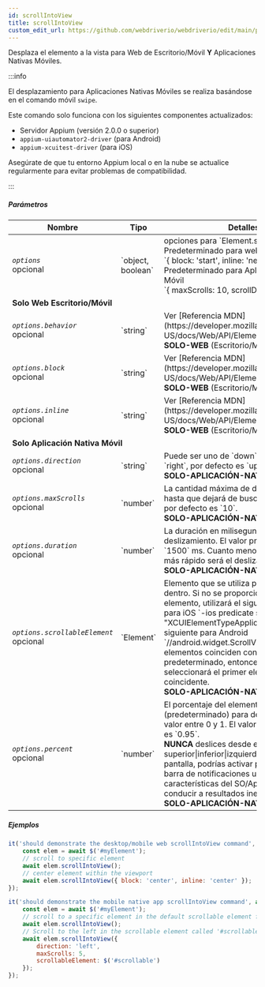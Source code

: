 ```yaml
---
id: scrollIntoView
title: scrollIntoView
custom_edit_url: https://github.com/webdriverio/webdriverio/edit/main/packages/webdriverio/src/commands/mobile/scrollIntoView.ts
---
```


Desplaza el elemento a la vista para Web de Escritorio/Móvil <strong>Y</strong> Aplicaciones Nativas Móviles.

:::info

El desplazamiento para Aplicaciones Nativas Móviles se realiza basándose en el comando móvil `swipe`.

Este comando solo funciona con los siguientes componentes actualizados:
 - Servidor Appium (versión 2.0.0 o superior)
 - `appium-uiautomator2-driver` (para Android)
 - `appium-xcuitest-driver` (para iOS)

Asegúrate de que tu entorno Appium local o en la nube se actualice regularmente para evitar problemas de compatibilidad.

:::

##### Parámetros

<table>
  <thead>
    <tr>
      <th>Nombre</th><th>Tipo</th><th>Detalles</th>
    </tr>
  </thead>
  <tbody>
    <tr>
      <td><code><var>options</var></code><br /><span className="label labelWarning">opcional</span></td>
      <td>`object, boolean`</td>
      <td>opciones para `Element.scrollIntoView()`. Predeterminado para web escritorio/móvil: <br/> `{ block: 'start', inline: 'nearest' }` <br /> Predeterminado para Aplicación Nativa Móvil <br /> `{ maxScrolls: 10, scrollDirection: 'down' }`</td>
    </tr>
    <tr>
              <td colspan="3"><strong>Solo Web Escritorio/Móvil</strong></td>
            </tr>
    <tr>
      <td><code><var>options.behavior</var></code><br /><span className="label labelWarning">opcional</span></td>
      <td>`string`</td>
      <td>Ver [Referencia MDN](https://developer.mozilla.org/en-US/docs/Web/API/Element/scrollIntoView). <br /><strong>SOLO-WEB</strong> (Escritorio/Móvil)</td>
    </tr>
    <tr>
      <td><code><var>options.block</var></code><br /><span className="label labelWarning">opcional</span></td>
      <td>`string`</td>
      <td>Ver [Referencia MDN](https://developer.mozilla.org/en-US/docs/Web/API/Element/scrollIntoView). <br /><strong>SOLO-WEB</strong> (Escritorio/Móvil)</td>
    </tr>
    <tr>
      <td><code><var>options.inline</var></code><br /><span className="label labelWarning">opcional</span></td>
      <td>`string`</td>
      <td>Ver [Referencia MDN](https://developer.mozilla.org/en-US/docs/Web/API/Element/scrollIntoView). <br /><strong>SOLO-WEB</strong> (Escritorio/Móvil)</td>
    </tr>
    <tr>
              <td colspan="3"><strong>Solo Aplicación Nativa Móvil</strong></td>
            </tr>
    <tr>
      <td><code><var>options.direction</var></code><br /><span className="label labelWarning">opcional</span></td>
      <td>`string`</td>
      <td>Puede ser uno de `down`, `up`, `left` o `right`, por defecto es `up`. <br /><strong>SOLO-APLICACIÓN-NATIVA-MÓVIL</strong></td>
    </tr>
    <tr>
      <td><code><var>options.maxScrolls</var></code><br /><span className="label labelWarning">opcional</span></td>
      <td>`number`</td>
      <td>La cantidad máxima de desplazamientos hasta que dejará de buscar el elemento, por defecto es `10`. <br /><strong>SOLO-APLICACIÓN-NATIVA-MÓVIL</strong></td>
    </tr>
    <tr>
      <td><code><var>options.duration</var></code><br /><span className="label labelWarning">opcional</span></td>
      <td>`number`</td>
      <td>La duración en milisegundos para el deslizamiento. El valor predeterminado es `1500` ms. Cuanto menor sea el valor, más rápido será el deslizamiento.<br /><strong>SOLO-APLICACIÓN-NATIVA-MÓVIL</strong></td>
    </tr>
    <tr>
      <td><code><var>options.scrollableElement</var></code><br /><span className="label labelWarning">opcional</span></td>
      <td>`Element`</td>
      <td>Elemento que se utiliza para desplazarse dentro. Si no se proporciona ningún elemento, utilizará el siguiente selector para iOS `-ios predicate string:type == "XCUIElementTypeApplication"` y el siguiente para Android `//android.widget.ScrollView'`. Si más elementos coinciden con el selector predeterminado, entonces por defecto seleccionará el primer elemento coincidente. <br /> <strong>SOLO-APLICACIÓN-NATIVA-MÓVIL</strong></td>
    </tr>
    <tr>
      <td><code><var>options.percent</var></code><br /><span className="label labelWarning">opcional</span></td>
      <td>`number`</td>
      <td>El porcentaje del elemento desplazable (predeterminado) para deslizar. Este es un valor entre 0 y 1. El valor predeterminado es `0.95`.<br /><strong>NUNCA</strong> deslices desde el extremo superior|inferior|izquierdo|derecho de la pantalla, podrías activar por ejemplo la barra de notificaciones u otras características del SO/App que pueden conducir a resultados inesperados.<br /> <strong>SOLO-APLICACIÓN-NATIVA-MÓVIL</strong></td>
    </tr>
  </tbody>
</table>

##### Ejemplos

```js title="desktop.mobile.web.scrollIntoView.js"
it('should demonstrate the desktop/mobile web scrollIntoView command', async () => {
    const elem = await $('#myElement');
    // scroll to specific element
    await elem.scrollIntoView();
    // center element within the viewport
    await elem.scrollIntoView({ block: 'center', inline: 'center' });
});

```

```js title="mobile.native.app.scrollIntoView.js"
it('should demonstrate the mobile native app scrollIntoView command', async () => {
    const elem = await $('#myElement');
    // scroll to a specific element in the default scrollable element for Android or iOS for a maximum of 10 scrolls
    await elem.scrollIntoView();
    // Scroll to the left in the scrollable element called '#scrollable' for a maximum of 5 scrolls
    await elem.scrollIntoView({
        direction: 'left',
        maxScrolls: 5,
        scrollableElement: $('#scrollable')
    });
});
```